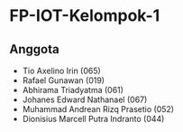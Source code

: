 # FP-IOT-Kelompok-1

## Anggota
- Tio Axelino Irin (065)
- Rafael Gunawan (019)
- Abhirama Triadyatma (061)
- Johanes Edward Nathanael (067)
- Muhammad Andrean Rizq Prasetio (052)
- Dionisius Marcell Putra Indranto (044)
